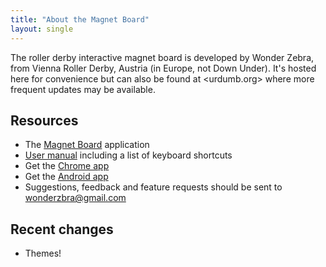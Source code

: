 ```yaml
---
title: "About the Magnet Board"
layout: single
---
```

The roller derby interactive magnet board is developed by Wonder Zebra, from Vienna Roller Derby, Austria (in Europe, not Down Under). It's hosted here for convenience but can also be found at <urdumb.org> where more frequent updates may be available.

## Resources
- The [Magnet Board](/resources/magnet-board) application
- [User manual](/resources/magnet-board/manual) including a list of keyboard
  shortcuts
- Get the <a href="https://chrome.google.com/webstore/detail/urdumb/bgjkmdcbkggibgibifnhaipnkgnjmeje">Chrome app</a>
- Get the <a href="https://play.google.com/store/apps/details?id=com.wonder.zebra.URDUMB&hl">Android app</a>
- Suggestions, feedback and feature requests should be sent to <wonderzbra@gmail.com>

## Recent changes
- Themes!
